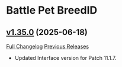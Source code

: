 # Battle Pet BreedID

## [v1.35.0](https://github.com/MMOSimca/BattlePetBreedID/tree/v1.35.0) (2025-06-18)
[Full Changelog](https://github.com/MMOSimca/BattlePetBreedID/compare/v1.34.2...v1.35.0) [Previous Releases](https://github.com/MMOSimca/BattlePetBreedID/releases)

- Updated Interface version for Patch 11.1.7.  
